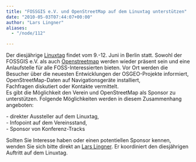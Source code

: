 ```yaml
---
title: "FOSSGIS e.V. und OpenStreetMap auf dem Linuxtag unterstützen"
date: "2010-05-03T07:44:07+00:00"
author: "Lars Lingner"
aliases:
  - "/node/112"

---
```


<p>Der diesjährige <a href="http://www.linuxtag.de">Linuxtag</a> findet vom 9.-12. Juni in Berlin statt. Sowohl der FOSSGIS e.V. als auch <a href="http://www.openstreetmap.de">Openstreetmap</a> werden wieder präsent sein und eine Anlaufstelle für alle FOSS-Interessierten bieten. Vor Ort werden die Besucher über die neuesten Entwicklungen der OSGEO-Projekte informiert, OpenStreetMap-Daten auf Navigationsgeräte installiert,<br />
	Fachfragen diskutiert oder Kontakte vermittelt.<br />
	Es gibt die Möglichkeit den Verein und OpenStreetMap als Sponsor zu unterstützen. Folgende Möglichkeiten werden in diesem Zusammenhang angeboten:</p>
<p>- direkter Aussteller auf dem Linuxtag,<br />
	- Infopoint auf dem Vereinsstand,<br />
	- Sponsor von Konferenz-Tracks</p>
<p>Sollten Sie Interesse haben oder einen potentiellen Sponsor kennen, wenden Sie sich bitte direkt an <a href="mailto:lars.lingner@fossgis.de?subject=Linuxtag%20Sponsoring">Lars Lingner</a>. Er koordiniert den diesjährigen Auftritt auf dem Linuxtag.<br />
	&nbsp;</p>
